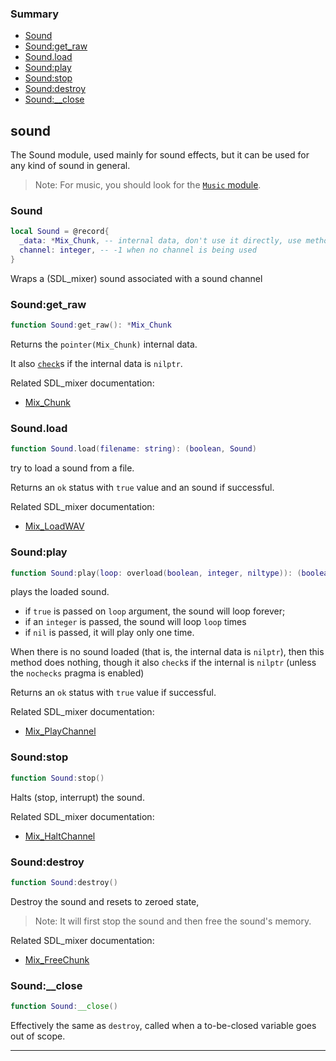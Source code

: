### Summary
* [Sound](#sound)
* [Sound:get_raw](#soundget_raw)
* [Sound.load](#soundload)
* [Sound:play](#soundplay)
* [Sound:stop](#soundstop)
* [Sound:destroy](#sounddestroy)
* [Sound:__close](#sound__close)

## sound

The Sound module, used mainly for sound effects, but it can be used for any kind of sound in general.

> Note: For music, you should look for the [`Music` module](music.md).

### Sound

```lua
local Sound = @record{
  _data: *Mix_Chunk, -- internal data, don't use it directly, use methods instead
  channel: integer, -- -1 when no channel is being used
}
```

Wraps a (SDL_mixer) sound associated with a sound channel

### Sound:get_raw

```lua
function Sound:get_raw(): *Mix_Chunk
```

Returns the `pointer(Mix_Chunk)` internal data.

It also [`check`](https://nelua.io/libraries/#check)s if the internal data is `nilptr`.

Related SDL_mixer documentation:
* [Mix_Chunk](https://www.libsdl.org/projects/SDL_mixer/docs/SDL_mixer_85.html#SEC85)

### Sound.load

```lua
function Sound.load(filename: string): (boolean, Sound)
```

try to load a sound from a file.

Returns an `ok` status with `true` value and an sound if successful.

Related SDL_mixer documentation:
* [Mix_LoadWAV](https://www.libsdl.org/projects/SDL_mixer/docs/SDL_mixer_19.html)

### Sound:play

```lua
function Sound:play(loop: overload(boolean, integer, niltype)): (boolean)
```

plays the loaded sound.
* if `true` is passed on `loop` argument, the sound will loop forever;
* if an `integer` is passed, the sound will loop `loop` times
* if `nil` is passed, it will play only one time.

When there is no sound loaded (that is, the internal data is `nilptr`), then this method
does nothing, though it also `check`s if the internal is `nilptr` (unless the `nochecks` pragma is enabled)

Returns an `ok` status with `true` value if successful.

Related SDL_mixer documentation:
* [Mix_PlayChannel](https://www.libsdl.org/projects/SDL_mixer/docs/SDL_mixer_28.html)

### Sound:stop

```lua
function Sound:stop()
```

Halts (stop, interrupt) the sound.

Related SDL_mixer documentation:
* [Mix_HaltChannel](https://www.libsdl.org/projects/SDL_mixer/docs/SDL_mixer_34.html)

### Sound:destroy

```lua
function Sound:destroy()
```

Destroy the sound and resets to zeroed state,

> Note: It will first stop the sound and then free the sound's memory.

Related SDL_mixer documentation:
* [Mix_FreeChunk](https://www.libsdl.org/projects/SDL_mixer/docs/SDL_mixer_24.html)

### Sound:__close

```lua
function Sound:__close()
```

Effectively the same as `destroy`, called when a to-be-closed variable goes out of scope.

---
